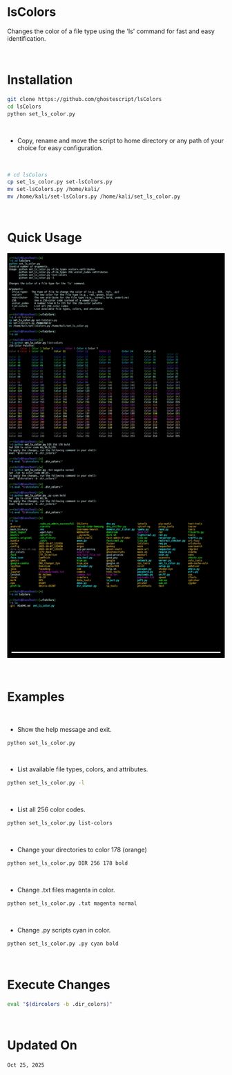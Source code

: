 # lsColors
Changes the color of a file type using the 'ls' command for fast and easy identification.

<br>

# Installation 
```bash
git clone https://github.com/ghostescript/lsColors
cd lsColors
python set_ls_color.py
```

<br>

* Copy, rename and move the script to home directory or any path of your choice for easy configuration.

<br>

```bash
# cd lsColors
cp set_ls_color.py set-lsColors.py
mv set-lsColors.py /home/kali/
mv /home/kali/set-lsColors.py /home/kali/set_ls_color.py
```

<br>

# Quick Usage
![alt text](https://raw.githubusercontent.com/ghostescript/lsColors/refs/heads/main/files/Screenshot_20251025-211453_Termux.jpg)

<br>

# Examples

<br>

* Show the help message and exit.
```bash
python set_ls_color.py
```

<br>

* List available file types, colors, and attributes.
```bash
python set_ls_color.py -l
```

<br>

 * List all 256 color codes.
```bash
python set_ls_color.py list-colors
```

<br>

* Change your directories to color 178 (orange)
```bash
python set_ls_color.py DIR 256 178 bold
```

<br>

* Change .txt files magenta in color.
```bash
python set_ls_color.py .txt magenta normal
```

<br>

* Change .py scripts cyan in color.
```bash
python set_ls_color.py .py cyan bold
```

<br>

# Execute Changes

```bash
eval "$(dircolors -b .dir_colors)"
```
<br>

# Updated On
``Oct 25, 2025``

<br>
